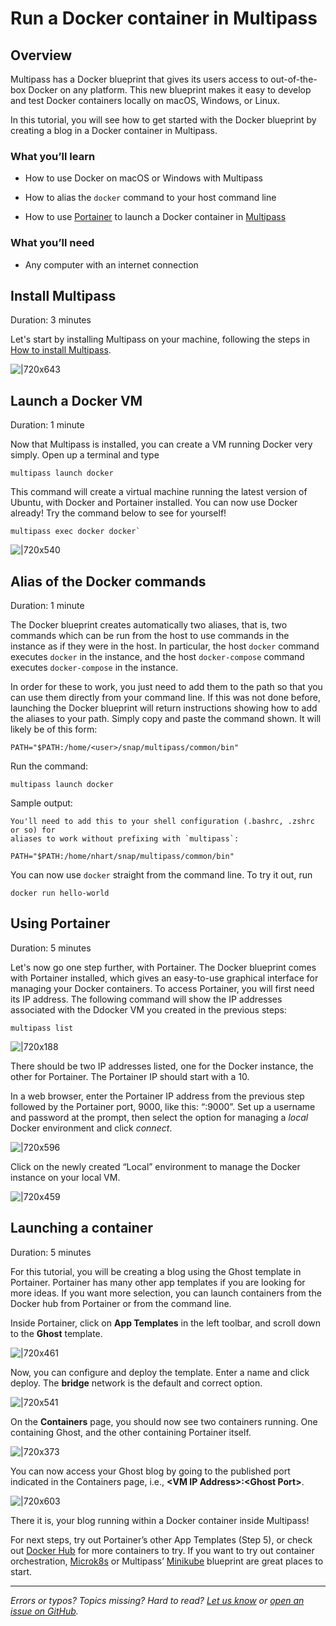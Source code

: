 # Run a Docker container in Multipass
<!-- This is published as an Ubuntu Tutorial at this link: https://ubuntu.com/tutorials/running-a-container-with-the-docker-workflow-in-multipass -->

<!--
| Key | Value |
| --- | --- |
| Summary | Running a Docker Container in Multipass |
| Categories | multipass |
| Difficulty | 2 |
| Author | nathan.hart@canonical.com |
-->

## Overview

Multipass has a Docker blueprint that gives its users access to out-of-the-box Docker on any platform. This new blueprint makes it easy to develop and test Docker containers locally on macOS, Windows, or Linux.

In this tutorial, you will see how to get started with the Docker blueprint by creating a blog in a Docker container in Multipass.

### What you’ll learn

- How to use Docker on macOS or Windows with Multipass

- How to alias the `docker` command to your host command line

- How to use [Portainer](https://www.portainer.io/) to launch a Docker container in [Multipass](http://multipass.run)

### What  you’ll need

- Any computer with an internet connection

## Install Multipass

Duration: 3 minutes

Let's start by installing Multipass on your machine, following the steps in [How to install Multipass](/how-to-guides/install-multipass). 

![|720x643](https://assets.ubuntu.com/v1/25ca03d0-mp-docker.png)

## Launch a Docker VM

Duration: 1 minute

Now that Multipass is installed, you can create a VM running Docker very simply. Open up a terminal and type

```plain
multipass launch docker
```

This command will create a virtual machine running the latest version of Ubuntu, with Docker and Portainer installed. You can now use Docker already! Try the command below to see for yourself!

```plain
multipass exec docker docker`
```

![|720x540](https://assets.ubuntu.com/v1/29e87039-mp-docker-2.png)

## Alias of the Docker commands

Duration: 1 minute

The Docker blueprint creates automatically two aliases, that is, two commands which can be run from the host to use commands in the instance as if they were in the host. In particular, the host `docker` command executes `docker` in the instance, and the host `docker-compose` command executes `docker-compose` in the instance. 

In order for these to work, you just need to add them to the path so that you can use them directly from your command line. If this was not done before, launching the Docker blueprint will return instructions showing how to add the aliases to your path. Simply copy and paste the command shown. It will likely be of this form:

```plain
PATH="$PATH:/home/<user>/snap/multipass/common/bin"
```

<!--![|720x239](https://assets.ubuntu.com/v1/2eec7028-mp-docker-3.png)-->

Run the command:

```plain
multipass launch docker
```

Sample output:

```plain
You'll need to add this to your shell configuration (.bashrc, .zshrc or so) for
aliases to work without prefixing with `multipass`:

PATH="$PATH:/home/nhart/snap/multipass/common/bin"
```

You can now use `docker` straight from the command line. To try it out, run

```plain
docker run hello-world
```

## Using Portainer

Duration: 5 minutes

Let's now go one step further, with Portainer. The Docker blueprint comes with Portainer installed, which gives an easy-to-use graphical interface for managing your Docker containers. To access Portainer, you will first need its IP address. The following command will show the IP addresses associated with the Ddocker VM you created in the previous steps:

```plain
multipass list
```

![|720x188](https://assets.ubuntu.com/v1/1e998c4e-mp-docker-4.png)

There should be two IP addresses listed, one for the Docker instance, the other for Portainer. The Portainer IP should start with a 10.

In a web browser, enter the Portainer IP address from the previous step followed by the Portainer port, 9000, like this: “<IP address>:9000”. Set up a username and password at the prompt, then select the option for managing a *local* Docker environment and click *connect*.

![|720x596](https://assets.ubuntu.com/v1/0f980233-mp-docker-5.png)

Click on the newly created “Local” environment to manage the Docker instance on your local VM.

![|720x459](https://assets.ubuntu.com/v1/3a7af624-mp-docker-6.png)

## Launching a container

Duration: 5 minutes

For this tutorial, you will be creating a blog using the Ghost template in Portainer. Portainer has many other app templates if you are looking for more ideas. If you want more selection, you can launch containers from the Docker hub from Portainer or from the command line.

Inside Portainer, click on **App Templates** in the left toolbar, and scroll down to the **Ghost** template.

![|720x461](https://assets.ubuntu.com/v1/b80ef240-mp-docker-7.png)

Now, you can configure and deploy the template. Enter a name and click deploy. The **bridge** network is the default and correct option.

![|720x541](https://assets.ubuntu.com/v1/1ade4cfc-mp-docker-8.png)

On the **Containers** page, you should now see two containers running. One containing Ghost, and the other containing Portainer itself.

![|720x373](https://assets.ubuntu.com/v1/0e720c25-mp-docker-9.png)

You can now access your Ghost blog by going to the published port indicated in the Containers page, i.e., **\<VM IP Address\>:\<Ghost Port\>**.

![|720x603](https://assets.ubuntu.com/v1/357843ef-mp-docker-10.png)

There it is, your blog running within a Docker container inside Multipass!

For next steps, try out Portainer’s other App Templates (Step 5), or check out [Docker Hub](https://hub.docker.com/search?type=image) for more containers to try. If you want to try out container orchestration, [Microk8s](https://microk8s.io/) or Multipass’ [Minikube](https://minikube.sigs.k8s.io/docs/) blueprint are great places to start.

---

*Errors or typos? Topics missing? Hard to read? <a href="https://docs.google.com/forms/d/e/1FAIpQLSd0XZDU9sbOCiljceh3rO_rkp6vazy2ZsIWgx4gsvl_Sec4Ig/viewform?usp=pp_url&entry.317501128=https://multipass.run/docs/docker-how-to" target="_blank">Let us know</a> or <a href="https://github.com/canonical/multipass/issues/new/choose" target="_blank">open an issue on GitHub</a>.*

